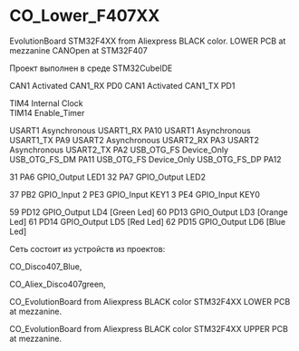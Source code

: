 # CO_Lower_F407XX
EvolutionBoard STM32F4XX  from Aliexpress BLACK color.
LOWER PCB at mezzanine 
CANOpen at STM32F407

Проект выполнен в среде STM32CubeIDE


CAN1	Activated	CAN1_RX	PD0
CAN1	Activated	CAN1_TX	PD1

TIM4	Internal Clock	
TIM14	Enable_Timer	

USART1	Asynchronous	USART1_RX	PA10
USART1	Asynchronous	USART1_TX	PA9
USART2	Asynchronous	USART2_RX	PA3
USART2	Asynchronous	USART2_TX	PA2
USB_OTG_FS	Device_Only	USB_OTG_FS_DM	PA11
USB_OTG_FS	Device_Only	USB_OTG_FS_DP	PA12

31	PA6	GPIO_Output	LED1
32	PA7	GPIO_Output	LED2

37	PB2	GPIO_Input
2	PE3	GPIO_Input	KEY1
3	PE4	GPIO_Input KEY0

59	PD12	GPIO_Output	LD4 [Green Led]
60	PD13	GPIO_Output	LD3 [Orange Led]
61	PD14	GPIO_Output	LD5 [Red Led]
62	PD15	GPIO_Output	LD6 [Blue Led]

Сеть состоит из устройств из проектов:
 
CO_Disco407_Blue,

CO_Aliex_Disco407green,

CO_EvolutionBoard from Aliexpress BLACK color STM32F4XX LOWER PCB at mezzanine.

CO_EvolutionBoard from Aliexpress BLACK color STM32F4XX UPPER PCB at mezzanine.



